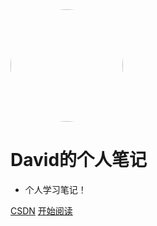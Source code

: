 <img width="180px" style="border-radius: 50%" bor src="https://timgsa.baidu.com/timg?image&quality=80&size=b9999_10000&sec=1586789009963&di=b2493e1a2336a6189820310a5fa13b05&imgtype=0&src=http%3A%2F%2Fb-ssl.duitang.com%2Fuploads%2Fitem%2F201808%2F01%2F20180801211745_sdcnf.thumb.400_0.jpg">

# David的个人笔记

- 个人学习笔记！


[CSDN](<https://blog.csdn.net/weixin_44322234>)
[开始阅读](README.md)










